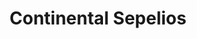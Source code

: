 ---
title: "Continental Sepelios"
url: /ciudad-autonoma-de-buenos-aires/continental-sepelios/
shop: Bestattungen
---